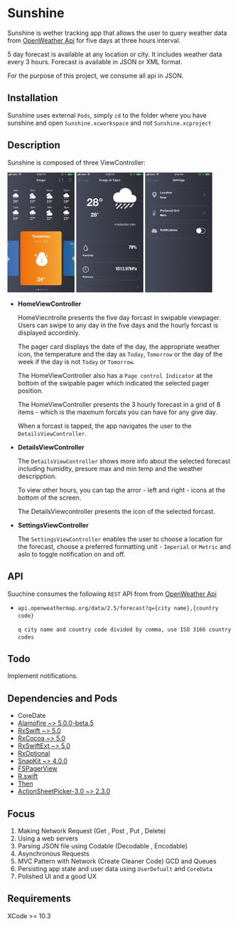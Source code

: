 # Sunshine
Sunshine is wether tracking app that allows the user to query weather data from [OpenWeather Api](https://openweathermap.org/forecast5) for five days at three hours interval. 

5 day forecast is available at any location or city. It includes weather data every 3 hours. Forecast is available in JSON or XML format.

For the purpose of this project, we consume all api in JSON.

## Installation
Sunshine uses external `Pods`, simply `cd` to the folder where you have sunshine and open `Sunshine.xcworkspace` and not `Sunshine.xcproject`

## Description
Sunshine is composed of three ViewController:

<img src="./screenshots/IMG_3889.png" alt="HomeViewController" title="A cute kitten"  style="max-width:30%;" /> 
<img src="./screenshots/IMG_3890.png" alt="DetailsViewController" title="A cute kitten"  style="max-width:30%;" /> 
<img src="./screenshots/IMG_3892.jpg" alt="SwtingsViewController" title="A cute kitten"  style="max-width:30%;" />


* **HomeViewController**

	HomeViecntrolle presents the five day forcast in swipable viewpager. Users can swipe to any day in the five days and the hourly forcast is displayed accordinly.
	
	The pager card displays the date of the day, the appropriate weather icon, the temperature and the day as `Today`, `Tomorrow` or the day of the week if the day is not `Today` or `Tomorrow`.
	
	The HomeViewController also has a `Page control Indicator` at the bottom of the swipable pager which indicated the selected pager position. 
	
	The HomeViewController presents the 3 hourly forecast in a grid of 8 items - which is the maxmum forcats you can have for any give day.
	
	When a forcast is tapped, the app navigates the user to the `DetailsViewController`.


* **DetailsViewController**
	
	The `DetailsViewController` shows more info about the selected forecast including humidity, presure max and min temp and the weather descripption.
	
	To view other hours, you can tap the arror - left and right  - icons at the bottom of the screen.
	
	The DetailsViewcontroller presents the icon of the selected forcast.

* **SettingsViewController**

	The `SettingsViewController` enables the user to  choose a  location for the forecast, choose a preferred formatting unit  - `Imperial` or `Metric` and aslo to toggle notification on and off.
	
	
## API
Suuchine consumes the following `REST` API from from [OpenWeather Api](https://openweathermap.org/forecast5)

* `api.openweathermap.org/data/2.5/forecast?q={city name},{country code}`
	
	`q city name and country code divided by comma, use ISO 3166 country codes`


## Todo
Implement notifications.	




## Dependencies and Pods
* CoreDate
* [Alamofire ~> 5.0.0-beta.5](https://github.com/Alamofire/Alamofire) 
* [RxSwift ~> 5.0](https://github.com/ReactiveX/RxSwift)
* [RxCocoa ~> 5.0](https://github.com/ReactiveX/RxSwift/tree/master/RxCocoa)
* [RxSwiftExt ~> 5.0](https://github.com/RxSwiftCommunity/RxSwiftExt)
* [RxOptional](https://github.com/RxSwiftCommunity/RxOptional)
* [SnapKit ~> 4.0.0](https://github.com/SnapKit/SnapKit)
* [FSPagerView](https://github.com/WenchaoD/FSPagerView)
* [R.swift](https://github.com/mac-cain13/R.swift)
* [Then](https://github.com/devxoul/Then)
* [ActionSheetPicker-3.0 ~> 2.3.0](https://github.com/skywinder/ActionSheetPicker-3.0)


## Focus
1. Making Network Request (Get , Post , Put , Delete)
2. Using a web servers
3. Parsing JSON file using Codable (Decodable , Encodable)
4. Asynchronous Requests
5. MVC Pattern with Network (Create Cleaner Code) GCD and Queues
7. Persisting app state and user data using `UserDefualt` and `CoreData`
8. Polished UI and a good UX

## Requirements
XCode >= 10.3
